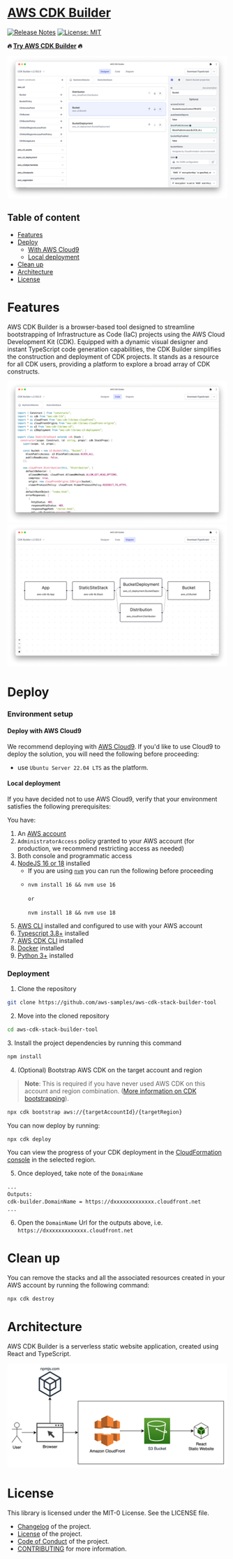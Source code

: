 # [AWS CDK Builder](https://glowing-broccoli-634w57r.pages.github.io/)
[![Release Notes](https://img.shields.io/github/v/release/aws-samples/aws-cdk-stack-builder-tool)](https://github.com/aws-samples/aws-cdk-stack-builder-tool/releases)
[![License: MIT](https://img.shields.io/badge/License-MIT-yellow.svg)](https://opensource.org/licenses/MIT)

**:fire: [Try AWS CDK Builder](https://glowing-broccoli-634w57r.pages.github.io/) :fire:**

![sample](assets/aws-cdk-builder.png "AWS CDK Builder")

## Table of content
- [Features](#features)
- [Deploy](#deploy)
  - [With AWS Cloud9](#deploy-with-aws-cloud9)
  - [Local deployment](#local-deployment)
- [Clean up](#clean-up)
- [Architecture](#architecture)
- [License](#license)

# Features

AWS CDK Builder is a browser-based tool designed to streamline bootstrapping of Infrastructure as Code (IaC) projects using the AWS Cloud Development Kit (CDK). Equipped with a dynamic visual designer and instant TypeScript code generation capabilities, the CDK Builder simplifies the construction and deployment of CDK projects. It stands as a resource for all CDK users, providing a platform to explore a broad array of CDK constructs. 

![sample](assets/aws-cdk-builder-code.png "AWS CDK Builder")
![sample](assets/aws-cdk-builder-diagram.png "AWS CDK Builder")

# Deploy

### Environment setup

#### Deploy with AWS Cloud9
We recommend deploying with [AWS Cloud9](https://aws.amazon.com/cloud9/). 
If you'd like to use Cloud9 to deploy the solution, you will need the following before proceeding:
- use `Ubuntu Server 22.04 LTS` as the platform.

#### Local deployment
If you have decided not to use AWS Cloud9, verify that your environment satisfies the following prerequisites:

You have:

1. An [AWS account](https://aws.amazon.com/premiumsupport/knowledge-center/create-and-activate-aws-account/)
2. `AdministratorAccess` policy granted to your AWS account (for production, we recommend restricting access as needed)
3. Both console and programmatic access
4. [NodeJS 16 or 18](https://nodejs.org/en/download/) installed
    - If you are using [`nvm`](https://github.com/nvm-sh/nvm) you can run the following before proceeding
    - ```
      nvm install 16 && nvm use 16

      or

      nvm install 18 && nvm use 18
      ```
5. [AWS CLI](https://aws.amazon.com/cli/) installed and configured to use with your AWS account
6. [Typescript 3.8+](https://www.typescriptlang.org/download) installed
7. [AWS CDK CLI](https://docs.aws.amazon.com/cdk/latest/guide/getting_started.html) installed
8. [Docker](https://docs.docker.com/get-docker/) installed
9. [Python 3+](https://www.python.org/downloads/) installed

### Deployment

1. Clone the repository
```bash
git clone https://github.com/aws-samples/aws-cdk-stack-builder-tool
```
2. Move into the cloned repository
```bash
cd aws-cdk-stack-builder-tool
```

<a id="deployment-dependencies-installation"></a>
3. Install the project dependencies by running this command
```bash
npm install
```

4. (Optional) Bootstrap AWS CDK on the target account and region

> **Note**: This is required if you have never used AWS CDK on this account and region combination. ([More information on CDK bootstrapping](https://docs.aws.amazon.com/cdk/latest/guide/cli.html#cli-bootstrap)).

```bash
npx cdk bootstrap aws://{targetAccountId}/{targetRegion}
```

You can now deploy by running:

```bash
npx cdk deploy
```

You can view the progress of your CDK deployment in the [CloudFormation console](https://console.aws.amazon.com/cloudformation/home) in the selected region.

5. Once deployed, take note of the `DomainName`

```bash
...
Outputs:
cdk-builder.DomainName = https://dxxxxxxxxxxxxx.cloudfront.net
...
```

6. Open the `DomainName` Url for the outputs above, i.e. `https://dxxxxxxxxxxxxx.cloudfront.net`


# Clean up
You can remove the stacks and all the associated resources created in your AWS account by running the following command:

```bash
npx cdk destroy
```

# Architecture
AWS CDK Builder is a serverless static website application, created using React and TypeScript.

![sample](assets/architecture.png "Architecture Diagram")

# License

This library is licensed under the MIT-0 License. See the LICENSE file.

- [Changelog](CHANGELOG.md) of the project.
- [License](LICENSE) of the project.
- [Code of Conduct](CODE_OF_CONDUCT.md) of the project.
- [CONTRIBUTING](CONTRIBUTING.md#security-issue-notifications) for more information.
